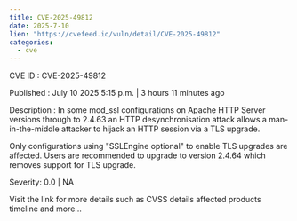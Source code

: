 ```yaml
--- 
title: CVE-2025-49812
date: 2025-7-10
lien: "https://cvefeed.io/vuln/detail/CVE-2025-49812"
categories:
  - cve
---
```


CVE ID : CVE-2025-49812

Published :  July 10
2025
5:15 p.m. | 3 hours
11 minutes ago

Description : In some mod_ssl configurations on Apache HTTP Server versions through to 2.4.63
an HTTP desynchronisation attack allows a man-in-the-middle attacker to hijack an HTTP session via a TLS upgrade.

Only configurations using "SSLEngine optional" to enable TLS upgrades are affected. Users are recommended to upgrade to version 2.4.64
which removes support for TLS upgrade.

Severity: 0.0 | NA

Visit the link for more details
such as CVSS details
affected products
timeline
and more...
